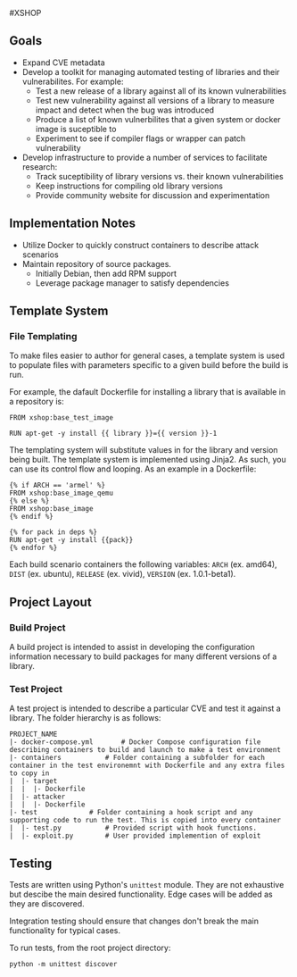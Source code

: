 #XSHOP

## Goals

* Expand CVE metadata
* Develop a toolkit for managing automated testing of libraries and their vulnerabilites. For example:
    * Test a new release of a library against all of its known vulnerabilities
    * Test new vulnerability against all versions of a library to measure impact and detect when the bug was introduced
    * Produce a list of known vulnerbilites that a given system or docker image is suceptible to
    * Experiment to see if compiler flags or wrapper can patch vulnerability
* Develop infrastructure to provide a number of services to facilitate research:
    * Track suceptibility of library versions vs. their known vulnerabilities
    * Keep instructions for compiling old library versions
    * Provide community website for discussion and experimentation

## Implementation Notes

* Utilize Docker to quickly construct containers to describe attack scenarios
* Maintain repository of source packages. 
    * Initially Debian, then add RPM support
    * Leverage package manager to satisfy dependencies

## Template System
### File Templating
To make files easier to author for general cases, a template system is used to populate files with parameters specific to a given build before the build is run. 

For example, the dafault Dockerfile for installing a library that is available in a repository is: 

```
FROM xshop:base_test_image

RUN apt-get -y install {{ library }}={{ version }}-1
```

The templating system will substitute values in for the library and version being built. The template system is implemented using Jinja2. As such, you can use its control flow and looping. As an example in a Dockerfile:

```
{% if ARCH == 'armel' %}
FROM xshop:base_image_qemu
{% else %}
FROM xshop:base_image
{% endif %}

{% for pack in deps %}
RUN apt-get -y install {{pack}}
{% endfor %}
```

Each build scenario containers the following variables: `ARCH` (ex. amd64), `DIST` (ex. ubuntu), `RELEASE` (ex. vivid), `VERSION` (ex. 1.0.1-beta1).  
## Project Layout

### Build Project

A build project is intended to assist in developing the configuration information necessary to build packages for many different versions of a library. 

### Test Project

A test project is intended to describe a particular CVE and test it against a library. The folder hierarchy is as follows:

```
PROJECT_NAME
|- docker-compose.yml		# Docker Compose configuration file describing containers to build and launch to make a test environment
|- containers			# Folder containing a subfolder for each container in the test environemnt with Dockerfile and any extra files to copy in
|  |- target
|  |  |- Dockerfile
|  |- attacker
|  |  |- Dockerfile
|- test				# Folder containing a hook script and any supporting code to run the test. This is copied into every container
|  |- test.py			# Provided script with hook functions. 
|  |- exploit.py		# User provided implemention of exploit
```

## Testing

Tests are written using Python's `unittest` module. They are not exhaustive but descibe the main desired functionality. Edge cases will be added as they are discovered. 

Integration testing should ensure that changes don't break the main functionality for typical cases.

To run tests, from the root project directory:

`python -m unittest discover`
